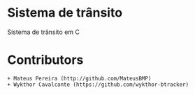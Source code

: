 # Sistema de trânsito
Sistema de trânsito em C

# Contributors
	+ Mateus Pereira (http://github.com/MateusBMP)
	+ Wykthor Cavalcante (https://github.com/wykthor-btracker)
